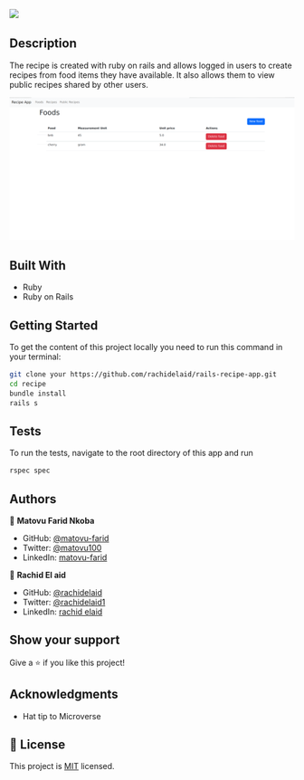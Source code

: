 ![](https://img.shields.io/badge/Microverse-blueviolet)

## Description

The recipe is created with ruby on rails and allows logged in users to create recipes from food items they have available. It also allows them to view public recipes shared by other users.


![screenshot](./screenshot.png)

## Built With

- Ruby
- Ruby on Rails

## Getting Started

To get the content of this project locally you need to run this command in your terminal:
``` bash
git clone your https://github.com/rachidelaid/rails-recipe-app.git
cd recipe
bundle install
rails s
```
## Tests
To run the tests, navigate to the root directory of this app and run
```ruby
rspec spec
```

## Authors

👤 **Matovu Farid Nkoba**

- GitHub: [@matovu-farid](https://github.com/matovu-farid)
- Twitter: [@matovu100](https://twitter.com/matovu100)
- LinkedIn: [matovu-farid](https://www.linkedin.com/in/matovu-farid-48b80257)

👤 **Rachid El aid**

- GitHub: [@rachidelaid](https://github.com/rachidelaid)
- Twitter: [@rachidelaid1](https://twitter.com/rachidelaid1)
- LinkedIn: [rachid elaid](https://www.linkedin.com/in/rachidelaid/)

## Show your support

Give a ⭐️ if you like this project!

## Acknowledgments

- Hat tip to Microverse


## 📝 License

This project is [MIT](./MIT.md) licensed.
